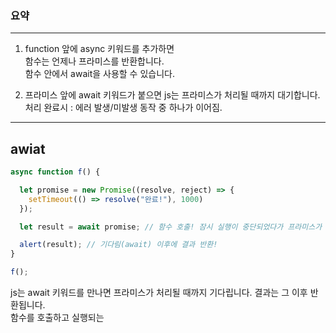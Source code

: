 ### 요약
---

1. function 앞에 async 키워드를 추가하면  
   함수는 언제나 프라미스를 반환합니다.  
   함수 안에서 await을 사용할 수 있습니다.

2. 프라미스 앞에 await 키워드가 붙으면 js는 프라미스가 처리될 때까지 대기합니다.  
    처리 완료시 : 에러 발생/미발생 동작 중 하나가 이어짐.

---

## awiat
```JavaScript
async function f() {

  let promise = new Promise((resolve, reject) => {
    setTimeout(() => resolve("완료!"), 1000)
  });

  let result = await promise; // 함수 호출! 잠시 실행이 중단되었다가 프라미스가 처리되면 실행이 재개됨!

  alert(result); // 기다림(await) 이후에 결과 반환!
}

f();
```

js는 await 키워드를 만나면 프라미스가 처리될 때까지 기다립니다. 결과는 그 이후 반환됩니다.  
함수를 호출하고 실행되는 